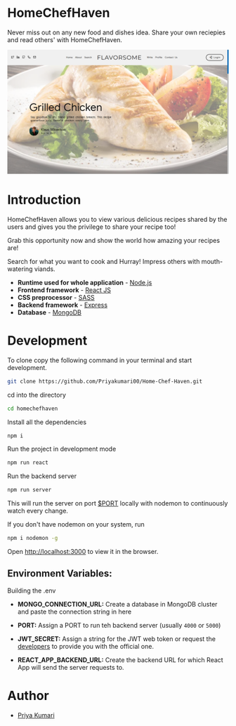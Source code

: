 # HomeChefHaven

Never miss out on any new food and dishes idea. Share your own reciepies and read others' with HomeChefHaven.

![Recipe](./images/recipe-1.png)

# Introduction

 HomeChefHaven allows you to view various delicious recipes shared by the users and gives you the privilege to share your recipe too!

Grab this opportunity now and show the world how amazing your recipes are!

Search for what you want to cook and Hurray! Impress others with mouth-watering viands.

-   **Runtime used for whole application** - [Node.js](https://nodejs.org/)
-   **Frontend framework** - [React JS](https://reactjs.org/)
-   **CSS preprocessor** - [SASS](https://sass-lang.com/)
-   **Backend framework** - [Express](https://expressjs.com/)
-   **Database** - [MongoDB](https://www.mongodb.com/)

# Development

To clone copy the following command in your terminal and start development.

```sh
git clone https://github.com/Priyakumari00/Home-Chef-Haven.git
```

cd into the directory

```sh
cd homechefhaven
```

Install all the dependencies
```sh
npm i
```

Run the project in development mode

```sh
npm run react
```

Run the backend server

```sh
npm run server
```
This will run the server on port [$PORT](http://localhost:5000) locally with nodemon to continuously watch every change.

If you don't have nodemon on your system, run
```sh
npm i nodemon -g
```

Open [http://localhost:3000](http://localhost:3000) to view it in the browser.

## Environment Variables:
Building the .env
- **MONGO_CONNECTION_URL:** Create a database in MongoDB cluster and paste the connection string in here

- **PORT:** Assign a PORT to run teh backend server (usually `4000` or `5000`)
- **JWT_SECRET:** Assign a string for the JWT web token or request the [developers](#author) to provide you with the official one.
- **REACT_APP_BACKEND_URL:** Create the backend URL for which React App will send the server requests to.

# Author

- [Priya Kumari](home-chef-haven-2e58xicby-priyakumari00s-projects.vercel.app)

<!-- # Other Resources

- [FlavorSome Plan](https://docs.google.com/document/d/1Y7bzRBCu1durVcao_jtrZwMTV3Ja2rc97ONm1hG7OH8/)
- [Figma Prototype](https://www.figma.com/file/nUxAyzwv9jfa1J1Wzb75B3/FlavorSome) -->